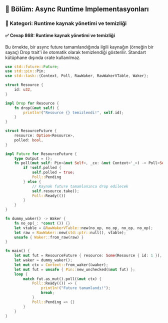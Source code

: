 ## 📘 Bölüm: Async Runtime Implementasyonları
### 🔹 Kategori: Runtime kaynak yönetimi ve temizliği
#### ✅ Cevap 868: Runtime kaynak yönetimi ve temizliği

Bu örnekte, bir async future tamamlandığında ilgili kaynağın (örneğin bir sayaç) Drop trait'i ile otomatik olarak temizlendiği gösterilir. Standart kütüphane dışında crate kullanılmaz.

```rust
use std::future::Future;
use std::pin::Pin;
use std::task::{Context, Poll, RawWaker, RawWakerVTable, Waker};

struct Resource {
    id: u32,
}

impl Drop for Resource {
    fn drop(&mut self) {
        println!("Resource {} temizlendi!", self.id);
    }
}

struct ResourceFuture {
    resource: Option<Resource>,
    polled: bool,
}

impl Future for ResourceFuture {
    type Output = ();
    fn poll(mut self: Pin<&mut Self>, _cx: &mut Context<'_>) -> Poll<Self::Output> {
        if !self.polled {
            self.polled = true;
            Poll::Pending
        } else {
            // Kaynak future tamamlanınca drop edilecek
            self.resource.take();
            Poll::Ready(())
        }
    }
}

fn dummy_waker() -> Waker {
    fn no_op(_: *const ()) {}
    let vtable = &RawWakerVTable::new(no_op, no_op, no_op, no_op);
    let raw = RawWaker::new(std::ptr::null(), vtable);
    unsafe { Waker::from_raw(raw) }
}

fn main() {
    let mut fut = ResourceFuture { resource: Some(Resource { id: 1 }), polled: false };
    let waker = dummy_waker();
    let mut ctx = Context::from_waker(&waker);
    let mut fut = unsafe { Pin::new_unchecked(&mut fut) };
    loop {
        match fut.as_mut().poll(&mut ctx) {
            Poll::Ready(()) => {
                println!("Future tamamlandı!");
                break;
            }
            Poll::Pending => {}
        }
    }
}
```
